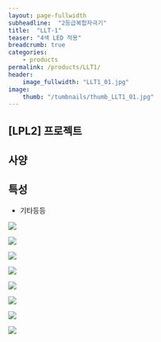 ```yaml
---
layout: page-fullwidth
subheadline:  "2등급복합자극기"
title:  "LLT-1"
teaser: "4색 LED 적용"
breadcrumb: true
categories:
    - products
permalink: /products/LLT1/
header:
    image_fullwidth: "LLT1_01.jpg"
image:
    thumb: "/tumbnails/thumb_LLT1_01.jpg"
---
```


## [LPL2] 프로젝트

## 사양

## 특성

* 기타등등

![](LLT1_02.png)

![](LLT1_03.png)

![](LLT1_04.gif)

![](LLT1_05.gif)


<img src="LLT1_02.png"/><br>

<img src="LLT1_03.png"/><br>

<img src="LLT1_04.gif"/><br>

<img src="LLT1_05.gif"/><br>




